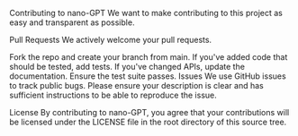 Contributing to nano-GPT
We want to make contributing to this project as easy and transparent as possible.

Pull Requests
We actively welcome your pull requests.

Fork the repo and create your branch from main.
If you've added code that should be tested, add tests.
If you've changed APIs, update the documentation.
Ensure the test suite passes.
Issues
We use GitHub issues to track public bugs. Please ensure your description is clear and has sufficient instructions to be able to reproduce the issue.

License
By contributing to nano-GPT, you agree that your contributions will be licensed under the LICENSE file in the root directory of this source tree.

